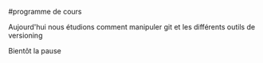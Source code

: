 #programme de cours

Aujourd'hui nous étudions comment manipuler git et les différents outils de versioning

Bientôt la pause
